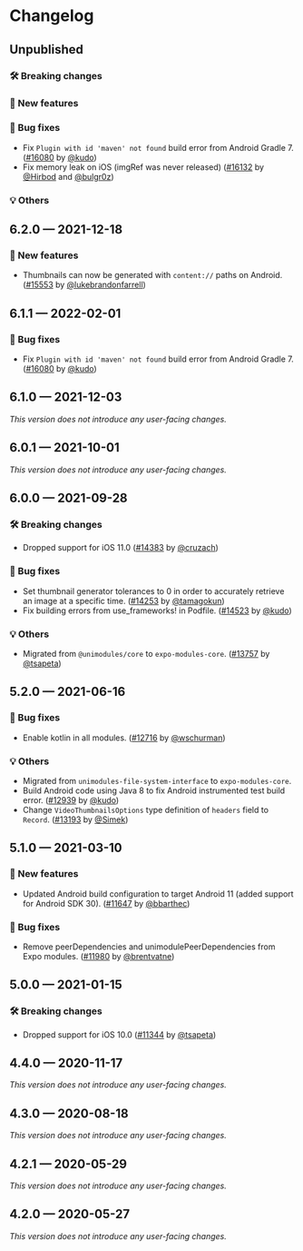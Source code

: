 # Changelog

## Unpublished

### 🛠 Breaking changes

### 🎉 New features

### 🐛 Bug fixes

- Fix `Plugin with id 'maven' not found` build error from Android Gradle 7. ([#16080](https://github.com/expo/expo/pull/16080) by [@kudo](https://github.com/kudo))
- Fix memory leak on iOS (imgRef was never released) ([#16132](https://github.com/expo/expo/pull/16132) by [@Hirbod](https://github.com/Hirbod) and [@bulgr0z](https://github.com/bulgr0z))

### 💡 Others

## 6.2.0 — 2021-12-18

### 🎉 New features

- Thumbnails can now be generated with `content://` paths on Android. ([#15553](https://github.com/expo/expo/pull/15553) by [@lukebrandonfarrell](https://github.com/lukebrandonfarrell))

## 6.1.1 — 2022-02-01

### 🐛 Bug fixes

- Fix `Plugin with id 'maven' not found` build error from Android Gradle 7. ([#16080](https://github.com/expo/expo/pull/16080) by [@kudo](https://github.com/kudo))

## 6.1.0 — 2021-12-03

_This version does not introduce any user-facing changes._

## 6.0.1 — 2021-10-01

_This version does not introduce any user-facing changes._

## 6.0.0 — 2021-09-28

### 🛠 Breaking changes

- Dropped support for iOS 11.0 ([#14383](https://github.com/expo/expo/pull/14383) by [@cruzach](https://github.com/cruzach))

### 🐛 Bug fixes

- Set thumbnail generator tolerances to 0 in order to accurately retrieve an image at a specific time. ([#14253](https://github.com/expo/expo/pull/14253) by [@tamagokun](https://github.com/tamagokun))
- Fix building errors from use_frameworks! in Podfile. ([#14523](https://github.com/expo/expo/pull/14523) by [@kudo](https://github.com/kudo))

### 💡 Others

- Migrated from `@unimodules/core` to `expo-modules-core`. ([#13757](https://github.com/expo/expo/pull/13757) by [@tsapeta](https://github.com/tsapeta))

## 5.2.0 — 2021-06-16

### 🐛 Bug fixes

- Enable kotlin in all modules. ([#12716](https://github.com/expo/expo/pull/12716) by [@wschurman](https://github.com/wschurman))

### 💡 Others

- Migrated from `unimodules-file-system-interface` to `expo-modules-core`.
- Build Android code using Java 8 to fix Android instrumented test build error. ([#12939](https://github.com/expo/expo/pull/12939) by [@kudo](https://github.com/kudo))
- Change `VideoThumbnailsOptions` type definition of `headers` field to `Record`. ([#13193](https://github.com/expo/expo/pull/13193) by [@Simek](https://github.com/Simek))

## 5.1.0 — 2021-03-10

### 🎉 New features

- Updated Android build configuration to target Android 11 (added support for Android SDK 30). ([#11647](https://github.com/expo/expo/pull/11647) by [@bbarthec](https://github.com/bbarthec))

### 🐛 Bug fixes

- Remove peerDependencies and unimodulePeerDependencies from Expo modules. ([#11980](https://github.com/expo/expo/pull/11980) by [@brentvatne](https://github.com/brentvatne))

## 5.0.0 — 2021-01-15

### 🛠 Breaking changes

- Dropped support for iOS 10.0 ([#11344](https://github.com/expo/expo/pull/11344) by [@tsapeta](https://github.com/tsapeta))

## 4.4.0 — 2020-11-17

_This version does not introduce any user-facing changes._

## 4.3.0 — 2020-08-18

_This version does not introduce any user-facing changes._

## 4.2.1 — 2020-05-29

_This version does not introduce any user-facing changes._

## 4.2.0 — 2020-05-27

_This version does not introduce any user-facing changes._
